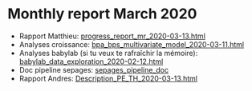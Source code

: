<!-- ## 22-11-2019 meeting agenda & docs

Here are the different documents for the 22-11-19 meeting.

### 1. Sepages data

#### Imputation below LOD

* Previous doc justifying the fill-in method (no need to review): [imputation_below_lod_2019-11-20](docs/imputation_below_lod_2019-11-20.html)
* Validation of the fill-in method: [fill_in_vs_machine_reading_2019-11-20](docs/fill_in_vs_machine_reading_2019-11-20.html)

#### Correction for protocol variables

* phenols: [protocol_variables_vs_phenols_2019-11-20](docs/protocol_variables_vs_phenols_2019-11-20.html)
* phthalates: [protocol_variables_vs_phthalates_2019-11-20](docs/protocol_variables_vs_phthalates_2019-11-20.html)

### 2. BPA/BPS VS Growth 

* Variable coding document update: [variable_coding_2019-11-20](docs/variable_coding_2019-11-20.html)
* Preliminary results: [multivariate_model_2019-11-20](docs/multivariate_model_2019-11-20.html) 

# BPA/BPS growth - 12/12/19 meeting

Last version of multivariate models: [multivariate_model_2019-12-11](docs/multivariate_model_2019-12-11.html) -->

# Monthly report March 2020

* Rapport Matthieu: [progress_report_mr_2020-03-13.html](docs/progress_report_mr_13-03-2020.html)
* Analyses croissance: [bpa_bps_multivariate_model_2020-03-11.html](docs/multivariate_model_2020-03-11.html)
* Analyses babylab (si tu veux te rafraîchir la mémoire): [babylab_data_exploration_2020-02-12.html](docs/babylab_data_exploration_2020-02-12.html)
* Doc pipeline sepages: [sepages_pipeline_doc](https://bookdown.org/mj_rolland/sepages_pipeline_doc/)
* Rapport Andres: [Description_PE_TH_2020-03-13.html](docs/Description_PE_TH_2020-03-13.html)

